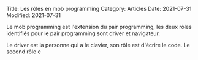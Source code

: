 Title: Les rôles en mob programming
Category: Articles
Date: 2021-07-31
Modified: 2021-07-31


Le mob programming est l'extension du pair programming, les deux rôles
identifiés pour le pair programming sont driver et navigateur.

Le driver est la personne qui a le clavier, son rôle est d'écrire le
code. Le second rôle e
